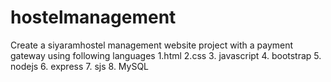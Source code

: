 # hostelmanagement
Create a siyaramhostel management website project with a payment gateway
using following  languages
1.html
2.css
3. javascript
4. bootstrap
5. nodejs
6. express
7. sjs
8. MySQL


